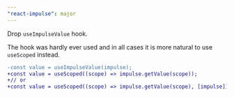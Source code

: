 ```yaml
---
"react-impulse": major
---
```


Drop `useImpulseValue` hook.

The hook was hardly ever used and in all cases it is more natural to use `useScoped` instead.

```diff
-const value = useImpulseValue(impulse);
+const value = useScoped((scope) => impulse.getValue(scope));
+// or
+const value = useScoped((scope) => impulse.getValue(scope), [impulse]);
```
